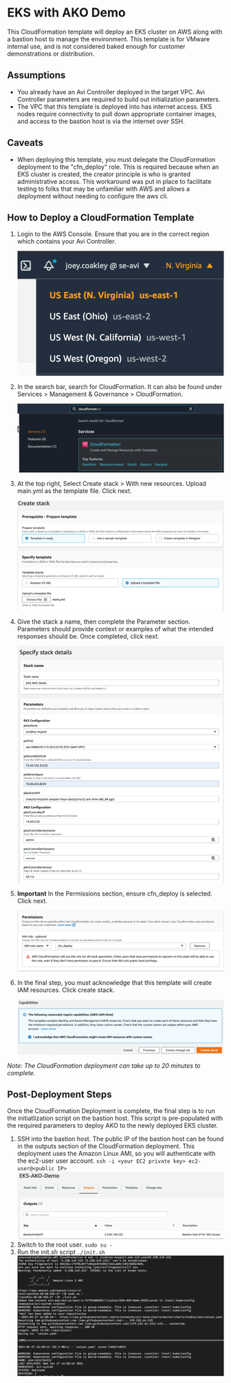 # EKS with AKO Demo
This CloudFormation template will deploy an EKS cluster on AWS along with a bastion host to manage the environment. This template is for VMware internal use, and is not considered baked enough for customer demonstrations or distribution.

## Assumptions
 - You already have an Avi Controller deployed in the target VPC. Avi Controller parameters are required to build out initialization parameters.
 - The VPC that this template is deployed into has internet access. EKS nodes require connectivity to pull down appropriate container images, and access to the bastion host is via the internet over SSH.

## Caveats
 - When deploying this template, you must delegate the CloudFormation deployment to the "cfn_deploy" role. This is required because when an EKS cluster is created, the creator principle is who is granted administrative access. This workaround was put in place to facilitate testing to folks that may be unfamiliar with AWS and allows a deployment without needing to configure the aws cli.


## How to Deploy a CloudFormation Template
1. Login to the AWS Console. Ensure that you are in the correct region which contains your Avi Controller.

    ![Region Select](/images/select_region.png)
2. In the search bar, search for CloudFormation. It can also be found under Services > Management & Governance > CloudFormation.

    ![CloudFormation Search](/images/cloudformation_search.png)
3. At the top right, Select Create stack > With new resources. Upload main.yml as the template file. Click next.

    ![Create Stack Image Upload](/images/create_stack_template_upload.png)
4. Give the stack a name, then complete the Parameter section. Parameters should provide context or examples of what the intended responses should be. Once completed, click next.

    ![Stack Details](/images/stack_details.png)
5. **Important** In the Permissions section, ensure cfn_deploy is selected. Click next.

    ![CFN Permissions](/images/cfn_permissions.png)
6. In the final step, you must acknowledge that this template will create IAM resources. Click create stack.

    ![IAM Ack](/images/iam_acknowledge.png)

*Note: The CloudFormation deployment can take up to 20 minutes to complete.*

## Post-Deployment Steps
Once the CloudFormation Deployment is complete, the final step is to run the initiatlization script on the bastion host. This script is pre-populated with the required parameters to deploy AKO to the newly deployed EKS cluster.

1. SSH into the bastion host. The public IP of the bastion host can be found in the outputs section of the CloudFormation deployment. This deployment uses the Amazon Linux AMI, so you will authenticate with the ec2-user user account. 
`ssh -i <your EC2 private key> ec2-user@<public IP>`
    ![Outputs](/images/outputs.png)
2. Switch to the root user. 
   `sudo su -`
3. Run the init.sh script `./init.sh`
    ![Init](/images/init_script.png)